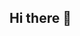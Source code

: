 ## Hi there 👋

<!--
**FrankMcCrudden/FrankMcCrudden** is a ✨ _special_ ✨ repository because its `README.md` (this file) appears on your GitHub profile.

## Somethings about me are that my faorite color is red. 
Here are some ideas to get you started:

- 🔭 I’m currently working on ...
- 🌱 I’m currently learning ...
- 👯 I’m looking to collaborate on ...
- 🤔 I’m looking for help with ...
- 💬 Ask me about ...
- 📫 How to reach me: ...
- 😄 Pronouns: ...
- ⚡ Fun fact: ...
-->
